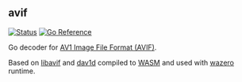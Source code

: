 ## avif
[![Status](https://github.com/gen2brain/avif/actions/workflows/test.yml/badge.svg)](https://github.com/gen2brain/avif/actions)
[![Go Reference](https://pkg.go.dev/badge/github.com/gen2brain/avif.svg)](https://pkg.go.dev/github.com/gen2brain/avif)

Go decoder for [AV1 Image File Format (AVIF)](https://en.wikipedia.org/wiki/AVIF).

Based on [libavif](https://github.com/AOMediaCodec/libavif) and [dav1d](https://code.videolan.org/videolan/dav1d) compiled to [WASM](https://en.wikipedia.org/wiki/WebAssembly) and used with [wazero](https://wazero.io/) runtime.
